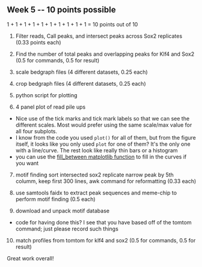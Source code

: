 ## Week 5 -- 10 points possible

1 + 1 + 1 + 1 + 1 + 1 + 1 + 1 + 1 + 1  = 10 points out of 10

1. Filter reads, Call peaks, and intersect peaks across Sox2 replicates (0.33 points each)

2. Find the number of total peaks and overlapping peaks for Klf4 and Sox2 (0.5 for commands, 0.5 for result)

3. scale bedgraph files (4 different datasets, 0.25 each)

4. crop bedgraph files (4 different datasets, 0.25 each)

5. python script for plotting


6. 4 panel plot of read pile ups
* Nice use of the tick marks and tick mark labels so that we can see the different scales. Most would prefer using the same scale/max value for all four subplots.
* I know from the code you used `plot()` for all of them, but from the figure itself, it looks like you only used `plot` for one of them? It's the only one with a line/curve. The rest look like really thin bars or a histogram
* you can use the [fill_between matplotlib function](https://matplotlib.org/stable/api/_as_gen/matplotlib.pyplot.fill_between.html) to fill in the curves if you want


7. motif finding sort intersected sox2 replicate narrow peak by 5th columm, keep first 300 lines, awk command for reformatting (0.33 each)

8. use samtools faidx to extract peak sequences and meme-chip to perform motif finding (0.5 each)

9. download and unpack motif database

* code for having done this? I see that you have based off of the tomtom command; just please record such things

10. match profiles from tomtom for klf4 and sox2 (0.5 for commands, 0.5 for result)

Great work overall!
